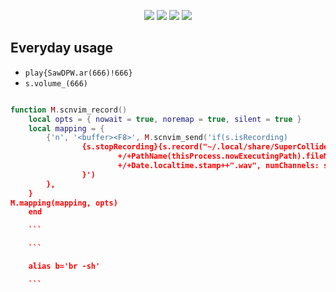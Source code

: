 <p align="center">
<img src="https://img.shields.io/badge/sclang%203.11.1-SuperCollider-orange?style=for-the-badge"/>
<img src="https://img.shields.io/badge/neovim-scnvim-orange?style=for-the-badge&logo=neovim"/>
<img src="https://img.shields.io/badge/lua-slowly%20learning-orange?style=for-the-badge&logo=lua"/>
<img src="https://img.shields.io/badge/rust-on%20arm-orange?style=for-the-badge&logo=rust"/>

## Everyday usage

* `play{SawDPW.ar(666)!666}`
* `s.volume_(666)`

```lua

function M.scnvim_record()
	local opts = { nowait = true, noremap = true, silent = true }
	local mapping = {
		{'n', '<buffer><F8>', M.scnvim_send('if(s.isRecording)
				{s.stopRecording}{s.record("~/.local/share/SuperCollider/Recordings"
						+/+PathName(thisProcess.nowExecutingPath).fileNameWithoutExtension
						+/+Date.localtime.stamp++".wav", numChannels: s.options.recChannels)
				}')
		},
	}
M.mapping(mapping, opts)
	end

	```

	```

	alias b='br -sh'

	```
